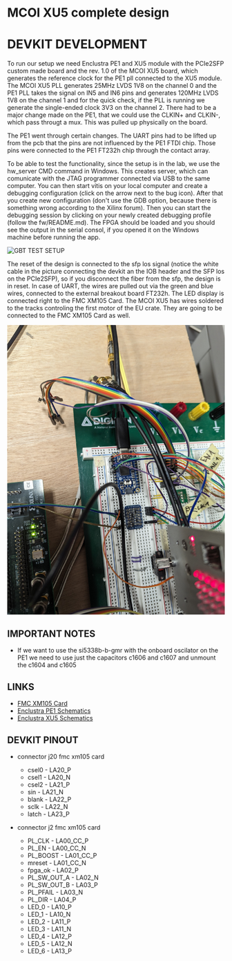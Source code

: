 # MCOI XU5 complete design

# DEVKIT DEVELOPMENT
To run our setup we need Enclustra PE1 and XU5 module with the PCIe2SFP custom
made board and the rev. 1.0 of the MCOI XU5 board, which generates the
reference clock for the PE1 pll connected to the XU5 module.
The MCOI XU5 PLL generates 25MHz LVDS 1V8 on the channel 0 and the PE1 PLL
takes the signal on IN5 and IN6 pins and generates 120MHz LVDS 1V8 on the
channel 1 and for the quick check, if the PLL is running we generate the
single-ended clock 3V3 on the channel 2. 
There had to be a major change made on the PE1, that we could use the CLKIN+
and CLKIN-, which pass througt a mux. This was pulled up physically on the
board. 

The PE1 went through certain changes. The UART pins had to be lifted up from
the pcb that the pins are not influenced by the PE1 FTDI chip. Those pins were
connected to the PE1 FT232h chip through the contact array.

To be able to test the functionality, since the setup is in the lab, we use the
hw_server CMD command in Windows. This creates server, which can comunicate
with the JTAG programmer connected via USB to the same computer. You can then
start vitis on your local computer and create a debugging configuration (click
on the arrow next to the bug icon). After that you create new configuration
(don't use the GDB option, because there is something wrong according to the
Xilinx forum). Then you can start the debugging session by clicking on your
newly created debugging profile (follow the fw/README.md). The FPGA should be
loaded and you should see the output in the serial consol, if you opened it on
the Windows machine before running the app. 

![GBT TEST SETUP](./doc/pictures/devkit_with_mcoi_xu5_pcb/complete_dev_setup_overview.jpg)

The reset of the design is connected to the sfp los signal (notice the white
cable in the picture connecting the devkit an the IOB header and the SFP los on
the PCIe2SFP), so if you disconnect the fiber from the sfp, the design is in
reset.
In case of UART, the wires are pulled out via the green and blue wires,
connected to the external breakout board FT232h.
The LED display is connected right to the FMC XM105 Card. The MCOI XU5 has
wires soldered to the tracks controling the first motor of the EU crate. They
are going to be connected to the FMC XM105 Card as well. 

![DEVKIT CONNECTIONS](./doc/pictures/devkit_with_mcoi_xu5_pcb/ft232h_connection.jpg)

## IMPORTANT NOTES
* If we want to use the si5338b-b-gmr with the onboard oscilator on the PE1 we
  need to use just the capacitors c1606 and c1607 and unmount the c1604 and
  c1605

## LINKS
* [FMC XM105 Card](https://www.xilinx.com/products/boards-and-kits/hw-fmc-xm105-g.html) 
* [Enclustra PE1 Schematics](https://download.enclustra.com/public_files/Base_Boards/Mercury+_PE1/Mercury_PE1-R4-6_User_Schematics_V4.pdf)
* [Enclustra XU5 Schematics](https://download.enclustra.com/public_files/EOL_Products/Mercury_PE1/Mercury_PE1-R3_Schematics_Free_Version_R3-2.pdf)

## DEVKIT PINOUT
* connector j20 fmc xm105 card
    * csel0 - LA20_P 
    * csel1 - LA20_N
    * csel2 - LA21_P
    * sin   - LA21_N
    * blank - LA22_P
    * sclk  - LA22_N
    * latch - LA23_P

* connector j2 fmc xm105 card
    * PL_CLK - LA00_CC_P
    * PL_EN - LA00_CC_N
    * PL_BOOST - LA01_CC_P 
    * mreset - LA01_CC_N
    * fpga_ok - LA02_P 
    * PL_SW_OUT_A - LA02_N
    * PL_SW_OUT_B - LA03_P
    * PL_PFAIL - LA03_N
    * PL_DIR - LA04_P
    * LED_0 - LA10_P
    * LED_1 - LA10_N
    * LED_2 - LA11_P
    * LED_3 - LA11_N
    * LED_4 - LA12_P
    * LED_5 - LA12_N
    * LED_6 - LA13_P

